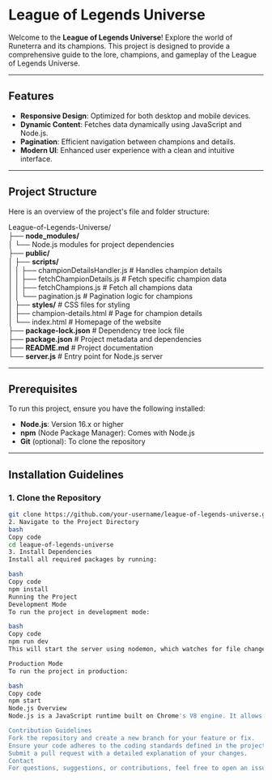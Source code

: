 # League of Legends Universe

Welcome to the **League of Legends Universe**! Explore the world of Runeterra and its champions. This project is designed to provide a comprehensive guide to the lore, champions, and gameplay of the League of Legends Universe.

---

## Features
- **Responsive Design**: Optimized for both desktop and mobile devices.
- **Dynamic Content**: Fetches data dynamically using JavaScript and Node.js.
- **Pagination**: Efficient navigation between champions and details.
- **Modern UI**: Enhanced user experience with a clean and intuitive interface.

---

## Project Structure
Here is an overview of the project's file and folder structure:

League-of-Legends-Universe/  
├── **node_modules/**  
│   └── Node.js modules for project dependencies  
├── **public/**  
│   ├── **scripts/**  
│   │   ├── championDetailsHandler.js  # Handles champion details  
│   │   ├── fetchChampionDetails.js    # Fetch specific champion data  
│   │   ├── fetchChampions.js          # Fetch all champions data  
│   │   └── pagination.js              # Pagination logic for champions  
│   ├── **styles/**                    # CSS files for styling  
│   ├── champion-details.html          # Page for champion details  
│   └── index.html                     # Homepage of the website  
├── **package-lock.json**              # Dependency tree lock file  
├── **package.json**                   # Project metadata and dependencies  
├── **README.md**                      # Project documentation  
└── **server.js**                      # Entry point for Node.js server  

---

## Prerequisites
To run this project, ensure you have the following installed:
- **Node.js**: Version 16.x or higher
- **npm** (Node Package Manager): Comes with Node.js
- **Git** (optional): To clone the repository

---

## Installation Guidelines

### 1. Clone the Repository
```bash
git clone https://github.com/your-username/league-of-legends-universe.git
2. Navigate to the Project Directory
bash
Copy code
cd league-of-legends-universe
3. Install Dependencies
Install all required packages by running:

bash
Copy code
npm install
Running the Project
Development Mode
To run the project in development mode:

bash
Copy code
npm run dev
This will start the server using nodemon, which watches for file changes and restarts the server automatically.

Production Mode
To run the project in production:

bash
Copy code
npm start
Node.js Overview
Node.js is a JavaScript runtime built on Chrome's V8 engine. It allows JavaScript to be used for server-side programming, making it possible to build scalable and fast web applications.

Contribution Guidelines
Fork the repository and create a new branch for your feature or fix.
Ensure your code adheres to the coding standards defined in the project.
Submit a pull request with a detailed explanation of your changes.
Contact
For questions, suggestions, or contributions, feel free to open an issue in the repository or email at [your-email@example.com].

